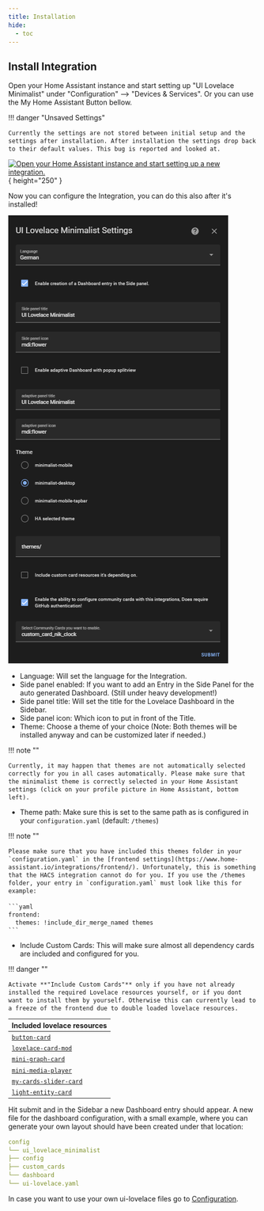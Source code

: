 ```yaml
---
title: Installation
hide:
  - toc
---
```


<!-- markdownlint-disable MD046 -->

## Install Integration

Open your Home Assistant instance and start setting up "UI Lovelace Minimalist" under "Configuration" --> "Devices & Services". Or you can use the My Home Assistant Button bellow.

!!! danger "Unsaved Settings"

    Currently the settings are not stored between initial setup and the settings after installation. After installation the settings drop back to their default values. This bug is reported and looked at.

[![Open your Home Assistant instance and start setting up a new integration.](https://my.home-assistant.io/badges/config_flow_start.svg)](https://my.home-assistant.io/redirect/config_flow_start/?domain=ui_lovelace_minimalist){ height="250" }

Now you can configure the Integration, you can do this also after it's installed!

![hacs_integration_config](../../assets/img/setup/hacs_integration_config.png)

- Language: Will set the language for the Integration.
- Side panel enabled: If you want to add an Entry in the Side Panel for the auto generated Dashboard. (Still under heavy development!)
- Side panel title: Will set the title for the Lovelace Dashboard in the Sidebar.
- Side panel icon: Which icon to put in front of the Title.
- Theme: Choose a theme of your choice (Note: Both themes will be installed anyway and can be customized later if needed.)

!!! note ""

    Currently, it may happen that themes are not automatically selected correctly for you in all cases automatically. Please make sure that the minimalist theme is correctly selected in your Home Assistant settings (click on your profile picture in Home Assistant, bottom left).

- Theme path: Make sure this is set to the same path as is configured in your `configuration.yaml` (default: `/themes`)

!!! note ""

    Please make sure that you have included this themes folder in your `configuration.yaml` in the [frontend settings](https://www.home-assistant.io/integrations/frontend/). Unfortunately, this is something that the HACS integration cannot do for you. If you use the /themes folder, your entry in `configuration.yaml` must look like this for example:

    ```yaml
    frontend:
      themes: !include_dir_merge_named themes
    ```

- Include Custom Cards: This will make sure almost all dependency cards are included and configured for you.

!!! danger ""

    Activate **"Include Custom Cards"** only if you have not already installed the required Lovelace resources yourself, or if you dont want to install them by yourself. Otherwise this can currently lead to a freeze of the frontend due to double loaded lovelace resources.

| Included lovelace resources                                             |
| ----------------------------------------------------------------------- |
| [`button-card`](https://github.com/custom-cards/button-card)            |
| [`lovelace-card-mod`](https://github.com/thomasloven/lovelace-card-mod) |
| [`mini-graph-card`](https://github.com/kalkih/mini-graph-card)          |
| [`mini-media-player`](https://github.com/kalkih/mini-media-player)      |
| [`my-cards-slider-card`](https://github.com/AnthonMS/my-cards)          |
| [`light-entity-card`](https://github.com/ljmerza/light-entity-card)     |

Hit submit and in the Sidebar a new Dashboard entry should appear.
A new file for the dashboard configuration, with a small example, where you can generate your own layout should have been created under that location:

```yaml
config
└── ui_lovelace_minimalist
├── config
├── custom_cards
└── dashboard
└── ui-lovelace.yaml
```

In case you want to use your own ui-lovelace files go to [Configuration](../configuration).
